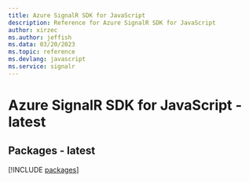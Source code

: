 ```yaml
---
title: Azure SignalR SDK for JavaScript
description: Reference for Azure SignalR SDK for JavaScript
author: xirzec
ms.author: jeffish
ms.data: 03/20/2023
ms.topic: reference
ms.devlang: javascript
ms.service: signalr
---
```

# Azure SignalR SDK for JavaScript - latest
## Packages - latest
[!INCLUDE [packages](signalr-index.md)]